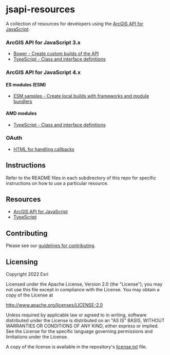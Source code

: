 jsapi-resources
===============
A collection of resources for developers using the [ArcGIS API for JavaScript](https://js.arcgis.com).

### ArcGIS API for JavaScript 3.x
* [Bower - Create custom builds of the API](./3.x/bower/README.md)
* [TypeScript - Class and interface definitions](./3.x/typescript/README.md)

### ArcGIS API for JavaScript 4.x

#### ES modules (ESM)
* [ESM samples - Create local builds with frameworks and module bundlers](./esm-samples/)

#### AMD modules
* [TypeScript - Class and interface definitions](./4.x/typescript/README.md)

### OAuth
* [HTML for handling callbacks](./oauth/README.md)

## Instructions
Refer to the README files in each subdirectory of this repo for specific instructions on how to use a particular resource.

## Resources
* [ArcGIS API for JavaScript](https://js.arcgis.com)
* [TypeScript](http://www.typescriptlang.org/)

## Contributing

Please see our [guidelines for contributing](CONTRIBUTING.md).

## Licensing
Copyright 2022 Esri

Licensed under the Apache License, Version 2.0 (the "License");
you may not use this file except in compliance with the License.
You may obtain a copy of the License at

   http://www.apache.org/licenses/LICENSE-2.0

Unless required by applicable law or agreed to in writing, software
distributed under the License is distributed on an "AS IS" BASIS,
WITHOUT WARRANTIES OR CONDITIONS OF ANY KIND, either express or implied.
See the License for the specific language governing permissions and
limitations under the License.

A copy of the license is available in the repository's [license.txt](https://github.com/Esri/jsapi-resources/blob/master/license.txt) file.
